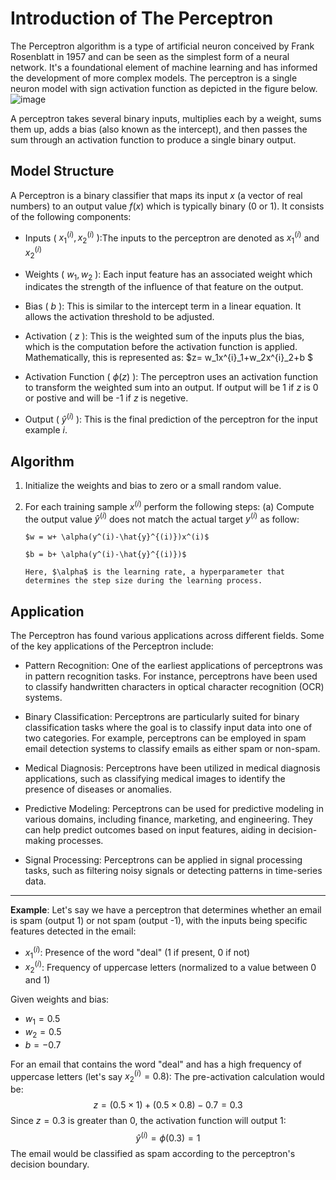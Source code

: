 # Introduction of The Perceptron
The Perceptron algorithm is a type of artificial neuron conceived by Frank Rosenblatt in 1957 and can be seen as the simplest form of a neural network. It's a foundational element of machine learning and has informed the development of more complex models.
The perceptron is a single neuron model with sign activation function as depicted in the figure below.
![image](https://github.com/ZhikangLiuu/Ind_577_Final_project/assets/165843914/07114d5b-c988-4f94-856f-c8a6c43f02f6)

A perceptron takes several binary inputs, multiplies each by a weight, sums them up, adds a bias (also known as the intercept), 
and then passes the sum through an activation function to produce a single binary output.

## Model Structure
A Perceptron is a binary classifier that maps its input $x$ (a vector of real numbers) to an output value $f(x)$ which is typically binary (0 or 1). It consists of the following components:
- Inputs ( $x^{(i)}_1,x^{(i)}_2$ ):The inputs to the perceptron are denoted as $x^{(i)}_1$ and $x^{(i)}_2$ 

- Weights ( $w_1, w_2$ ): Each input feature has an associated weight which indicates the strength of the influence of that feature on the output. 

- Bias ( $b$ ): This is similar to the intercept term in a linear equation. It allows the activation threshold to be adjusted.

- Activation ( $z$ ): This is the weighted sum of the inputs plus the bias, which is the computation before the activation function is applied. Mathematically, this is represented as: $z= w_1x^{i}_1+w_2x^{i}_2+b $
- Activation Function ( $\phi(z)$ ): The perceptron uses an activation function to transform the weighted sum into an output. If output will be 1 if $z$ is 0 or postive and will be -1 if $z$ is negetive.

- Output ( $\hat{y}^{(i)}$ ): This is the final prediction of the perceptron for the input example $i$.

## Algorithm

1. Initialize the weights and bias to zero or a small random value.
2. For each training sample $x^(i)$ perform the following steps:
   (a) Compute the output value $\hat{y}^{(i)}$ does not match the actual target $y^{(i)}$ as follow:
   
       $w = w+ \alpha(y^(i)-\hat{y}^{(i)})x^(i)$
   
       $b = b+ \alpha(y^(i)-\hat{y}^{(i)})$
   
       Here, $\alpha$ is the learning rate, a hyperparameter that determines the step size during the learning process.
   
## Application
The Perceptron has found various applications across different fields. Some of the key applications of the Perceptron include:

- Pattern Recognition: One of the earliest applications of perceptrons was in pattern recognition tasks. For instance, perceptrons have been used to classify handwritten characters in optical character recognition (OCR) systems.
  
- Binary Classification: Perceptrons are particularly suited for binary classification tasks where the goal is to classify input data into one of two categories. For example, perceptrons can be employed in spam email detection systems to classify emails as either spam or non-spam.
  
- Medical Diagnosis: Perceptrons have been utilized in medical diagnosis applications, such as classifying medical images to identify the presence of diseases or anomalies.
  
- Predictive Modeling: Perceptrons can be used for predictive modeling in various domains, including finance, marketing, and engineering. They can help predict outcomes based on input features, aiding in decision-making processes.
  
- Signal Processing: Perceptrons can be applied in signal processing tasks, such as filtering noisy signals or detecting patterns in time-series data.



---
**Example**:
Let's say we have a perceptron that determines whether an email is spam (output 1) or not spam (output -1), with the inputs being specific features detected in the email:
- $x^{(i)}_1$: Presence of the word "deal" (1 if present, 0 if not)
- $x^{(i)}_2$: Frequency of uppercase letters (normalized to a value between 0 and 1)
  
Given weights and bias:
- $w_1 = 0.5$
- $w_2 = 0.5$
- $b = -0.7$
  
For an email that contains the word "deal" and has a high frequency of uppercase letters (let's say $x^{(i)}_2 = 0.8$):
The pre-activation calculation would be:
$$z = (0.5 \times 1) + (0.5 \times 0.8) - 0.7 = 0.3 $$
Since $z = 0.3$ is greater than 0, the activation function will output 1:
$$\hat{y}^{(i)} = \phi(0.3) = 1 $$
The email would be classified as spam according to the perceptron's decision boundary.
